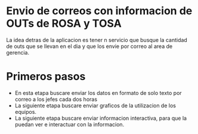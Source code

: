 Envio de correos con informacion de OUTs de ROSA y TOSA
=======================================================

La idea detras de la aplicacion es tener n servicio que busque la cantidad de outs que se llevan en el dia y que los envie por correo al area de gerencia.

Primeros pasos
==============

* En esta etapa buscare enviar los datos en formato de solo texto por correo a los jefes cada dos horas
* La siguiente etapa buscare enviar graficos de la utilizacion de los equipos.
* La siguiente etapa buscare enviar informacion interactiva, para que la puedan ver e interactuar con la informacion.
